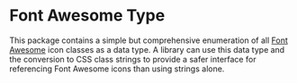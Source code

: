 # Font Awesome Type

This package contains a simple but comprehensive enumeration of all [Font
Awesome](http://fontawesome.io/) icon classes as a data type. A library can use
this data type and the conversion to CSS class strings to provide a safer
interface for referencing Font Awesome icons than using strings alone.
